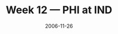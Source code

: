 ---
layout: game
title: Week 12 — PHI at IND
season: 2006
game_id: 2006_12_PHI_IND
week: 12
date: 2006-11-26
home_team: IND
away_team: PHI
final_home: 45
final_away: 21
pbp_url: /assets/data/pbp/2006/2006_12_PHI_IND.csv.gz
---